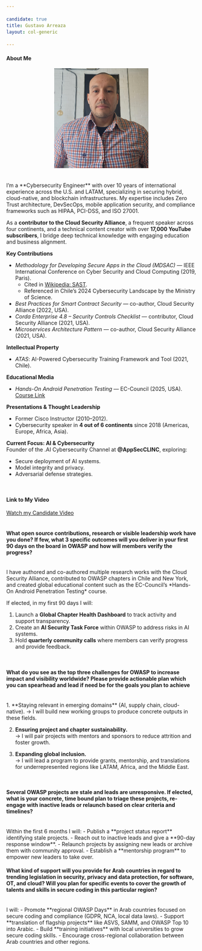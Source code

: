 ```yaml
---

candidate: true
title: Gustavo Arreaza
layout: col-generic

---
```


#### About Me
<div style="text-align:center;">
  <img src="https://raw.githubusercontent.com/VascoArreaza/www-board-candidates/master/assets/images/Gustavo_Arreaza.jpeg" alt="Gustavo Arreaza" width="250"/>
</div>
<br>
<br>
I’m a **Cybersecurity Engineer** with over 10 years of international experience across the U.S. and LATAM, specializing in securing hybrid, cloud-native, and blockchain infrastructures.  
My expertise includes Zero Trust architecture, DevSecOps, mobile application security, and compliance frameworks such as HIPAA, PCI-DSS, and ISO 27001.

As a **contributor to the Cloud Security Alliance**, a frequent speaker across four continents, and a technical content creator with over **17,000 YouTube subscribers**, I bridge deep technical knowledge with engaging education and business alignment.

**Key Contributions**
- *Methodology for Developing Secure Apps in the Cloud (MDSAC)* — IEEE International Conference on Cyber Security and Cloud Computing (2019, Paris).  
  - Cited in [Wikipedia: SAST](https://en.wikipedia.org/wiki/Static_application_security_testing).  
  - Referenced in Chile’s 2024 Cybersecurity Landscape by the Ministry of Science.  
- *Best Practices for Smart Contract Security* — co-author, Cloud Security Alliance (2022, USA).  
- *Corda Enterprise 4.8 – Security Controls Checklist* — contributor, Cloud Security Alliance (2021, USA).  
- *Microservices Architecture Pattern* — co-author, Cloud Security Alliance (2021, USA).  

**Intellectual Property**
- *ATAS*: AI-Powered Cybersecurity Training Framework and Tool (2021, Chile).

**Educational Media**
- *Hands-On Android Penetration Testing* — EC-Council (2025, USA).  
  [Course Link](https://learn.eccouncil.org/course/hands-on-android-penetration-testing)

**Presentations & Thought Leadership**
- Former Cisco Instructor (2010–2012).  
- Cybersecurity speaker in **4 out of 6 continents** since 2018 (Americas, Europe, Africa, Asia).  

**Current Focus: AI & Cybersecurity**  
Founder of the .AI Cybersecurity Channel at **@AppSecCLINC**, exploring:  
- Secure deployment of AI systems.  
- Model integrity and privacy.  
- Adversarial defense strategies.  
<br>

#### Link to My Video
[Watch my Candidate Video](https://youtu.be/Yp6LPC52Nl0)
<br>
<br>

#### What open source contributions, research or visible leadership work have you done? If few, what 3 specific outcomes will you deliver in your first 90 days on the board in OWASP and how will members verify the progress?
<br>
I have authored and co-authored multiple research works with the Cloud Security Alliance, contributed to OWASP chapters in Chile and New York, and created global educational content such as the EC-Council’s *Hands-On Android Penetration Testing* course.  

If elected, in my first 90 days I will:  
1. Launch a **Global Chapter Health Dashboard** to track activity and support transparency.  
2. Create an **AI Security Task Force** within OWASP to address risks in AI systems.  
3. Hold **quarterly community calls** where members can verify progress and provide feedback.  
<br>

#### What do you see as the top three challenges for OWASP to increase impact and visibility worldwide? Please provide actionable plan which you can spearhead and lead if need be for the goals you plan to achieve
<br>
1. **Staying relevant in emerging domains** (AI, supply chain, cloud-native).  
   → I will build new working groups to produce concrete outputs in these fields.  

2. **Ensuring project and chapter sustainability.**  
   → I will pair projects with mentors and sponsors to reduce attrition and foster growth.  

3. **Expanding global inclusion.**  
   → I will lead a program to provide grants, mentorship, and translations for underrepresented regions like LATAM, Africa, and the Middle East.  
<br>

#### Several OWASP projects are stale and leads are unresponsive. If elected, what is your concrete, time bound plan to triage these projects, re-engage with inactive leads or relaunch based on clear criteria and timelines?
<br>
Within the first 6 months I will:  
- Publish a **project status report** identifying stale projects.  
- Reach out to inactive leads and give a **90-day response window**.  
- Relaunch projects by assigning new leads or archive them with community approval.  
- Establish a **mentorship program** to empower new leaders to take over.  
<br>

#### What kind of support will you provide for Arab countries in regard to trending legislation in security, privacy and data protection, for software, OT, and cloud? Will you plan for specific events to cover the growth of talents and skills in secure coding in this particular region?
<br>
I will:  
- Promote **regional OWASP Days** in Arab countries focused on secure coding and compliance (GDPR, NCA, local data laws).  
- Support **translation of flagship projects** like ASVS, SAMM, and OWASP Top 10 into Arabic.  
- Build **training initiatives** with local universities to grow secure coding skills.  
- Encourage cross-regional collaboration between Arab countries and other regions.  
<br>

